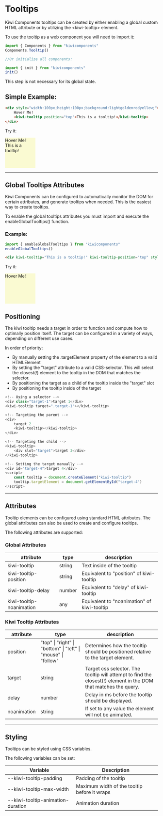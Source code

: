 # Tooltips

Kiwi Components tooltips can be created by either enabling a global custom HTML attribute or by utilizing the \<kiwi-tooltip> element.

To use the tooltip as a web component you will need to import it:
```javascript
import { Components } from "kiwicomponents"
Components.Tooltip()

//Or initialize all components:

import { init } from "kiwicomponents"
init()
```

This step is not necessary for its global state.

## Simple Example:

```html
<div style="width:100px;height:100px;background:lightgoldenrodyellow;">
	Hover Me!
	<kiwi-tooltip position="top">This is a tooltip!</kiwi-tooltip>
</div>
```

Try it:

<div style="width:100px;height:100px;background:lightgoldenrodyellow;">
	Hover Me!
	<kiwi-tooltip position="top">This is a tooltip!</kiwi-tooltip>
</div>

---

## Global Tooltips Attributes

Kiwi Components can be configured to automatically monitor the DOM for certain attributes, and generate tooltips when needed. This is the easiest way to create tooltips.

To enable the global tooltips attributes you must import and execute the enableGlobalTooltips() function.

### Example:

```javascript
import { enableGlobalTooltips } from "kiwicomponents"
enableGlobalTooltips()
```

```html
<div kiwi-tooltip="This is a tooltip!" kiwi-tooltip-position="top" style="width:100px;height:100px;background:lightgoldenrodyellow;">Hover Me!</div>
```

Try it:

<div kiwi-tooltip="This is a tooltip!" kiwi-tooltip-position="top" style="width:100px;height:100px;background:lightgoldenrodyellow;">
	Hover Me!
</div>

## Positioning

The kiwi tooltip needs a target in order to function and compute how to optimally position itself. The target can be configured in a variety of ways, depending on different use cases.

In order of priority:

-   By manually setting the .targetElement property of the element to a valid HTMLElement
-   By setting the "target" attribute to a valid CSS-selector. This will select the closest(!) element to the tooltip in the DOM that matches the selector.
-   By positioning the target as a child of the tooltip inside the "target" slot
-   By positioning the tooltip inside of the target

```javascript
<!-- Using a selector -->
<div class="target-1">target 1</div>
<kiwi-tooltip target=".target-1"></kiwi-tooltip>

<!-- Targeting the parent -->
<div>
	target 2
	<kiwi-tooltip></kiwi-tooltip>
</div>

<!-- Targeting the child -->
<kiwi-tooltip>
	<div slot="target">target 3</div>
</kiwi-tooltip>

<!-- Setting the target manually -->
<div id="target-4">target 4</div>
<script>
	const tooltip = document.createElement("kiwi-tooltip")
	tooltip.targetElement = document.getElementById("target-4")
</script>

```

---

## Attributes

Tooltip elements can be configured using standard HTML attributes. The global attributes can also be used to create and configure tooltips.

The following attributes are supported:

### Global Attributes

| attribute                | type   | description                                 |
| ------------------------ | ------ | ------------------------------------------- |
| kiwi-tooltip             | string | Text inside of the tooltip                  |
| kiwi-tooltip-position    | string | Equivalent to "position" of kiwi-tooltip    |
| kiwi-tooltip-delay       | number | Equivalent to "delay" of kiwi-tooltip       |
| kiwi-tooltip-noanimation | any    | Equivalent to "noanimation" of kiwi-tooltip |

### Kiwi Tooltip Attributes

| attribute   | type                                                          | description                                                                                                     |
| ----------- | ------------------------------------------------------------- | --------------------------------------------------------------------------------------------------------------- |
| position    | "top" \| "right" \| "bottom" \| "left" \| "mouse" \| "follow" | Determines how the tooltip should be positioned relative to the target element.                                 |
| target      | string                                                        | Target css selector. The tooltip will attempt to find the closest(!) element in the DOM that matches the query. |
| delay       | number                                                        | Delay in ms before the tooltip should be displayed.                                                             |
| noanimation | string                                                        | If set to any value the element will not be animated.                                                           |

---

## Styling

Tooltips can be styled using CSS variables.

The following variables can be set:

| Variable                          | Description                                  |
| --------------------------------- | -------------------------------------------- |
| --kiwi-tooltip-padding            | Padding of the tooltip                       |
| --kiwi-tooltip-max-width          | Maximum width of the tooltip before it wraps |
| --kiwi-tooltip-animation-duration | Animation duration                           |
